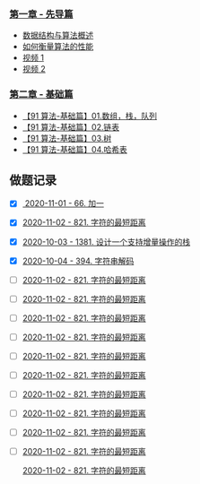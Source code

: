 

### [第一章 - 先导篇](https://github.com/leetcode-pp/91alg-2/blob/master/introduction.md)

- [数据结构与算法概述](https://github.com/leetcode-pp/91alg-2/blob/master/algo.md)
- [如何衡量算法的性能](https://github.com/leetcode-pp/91alg-2/blob/master/bigO.md)
- [视频 1](https://www.bilibili.com/video/BV17t4y1i71G)
- [视频 2](https://www.bilibili.com/video/BV1pa4y1s7g2)

### [第二章 - 基础篇](https://github.com/leetcode-pp/91alg-2/blob/master/lecture/basic.md)

- [【91 算法-基础篇】01.数组，栈，队列](https://github.com/leetcode-pp/91alg-2/blob/master/lecture/basic-01.md)
- [【91 算法-基础篇】02.链表](https://github.com/leetcode-pp/91alg-2/blob/master/lecture/basic-02.md)
- [【91 算法-基础篇】03.树](https://github.com/leetcode-pp/91alg-2/blob/master/lecture/basic-03.md)
- [【91 算法-基础篇】04.哈希表](https://github.com/leetcode-pp/91alg-2/blob/master/lecture/basic-04.md)

## 做题记录



- [x] [ 2020-11-01 - 66. 加一](./1.md)

- [x] [2020-11-02 - 821. 字符的最短距离](./2.md)

- [x] [2020-10-03 - 1381. 设计一个支持增量操作的栈](./3.md)

- [x] [2020-10-04 - 394. 字符串解码](./4.md)

- [ ] [2020-11-02 - 821. 字符的最短距离](./5.md)

- [ ] [2020-11-02 - 821. 字符的最短距离](./2.md)

- [ ] [2020-11-02 - 821. 字符的最短距离](./2.md)

- [ ] [2020-11-02 - 821. 字符的最短距离](./2.md)

- [ ] [2020-11-02 - 821. 字符的最短距离](./2.md)

- [ ] [2020-11-02 - 821. 字符的最短距离](./2.md)

- [ ] [2020-11-02 - 821. 字符的最短距离](./2.md)

- [ ] [2020-11-02 - 821. 字符的最短距离](./2.md)

- [ ] [2020-11-02 - 821. 字符的最短距离](./2.md)

- [ ] [2020-11-02 - 821. 字符的最短距离](./2.md)

  [2020-11-02 - 821. 字符的最短距离](./2.md)

  